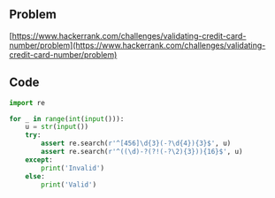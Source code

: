 ## Problem

[https://www.hackerrank.com/challenges/validating-credit-card-number/problem](https://www.hackerrank.com/challenges/validating-credit-card-number/problem)

## Code

```py
import re

for _ in range(int(input())):
    u = str(input())
    try:
        assert re.search(r'^[456]\d{3}(-?\d{4}){3}$', u)
        assert re.search(r'^((\d)-?(?!(-?\2){3})){16}$', u)
    except:
        print('Invalid')
    else:
        print('Valid')
```